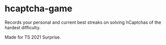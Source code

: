 # hcaptcha-game
Records your personal and current best streaks on solving hCaptchas of the hardest difficulty.

Made for TS 2021 Surprise.

